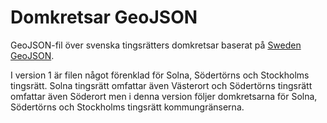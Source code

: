 # Domkretsar GeoJSON

GeoJSON-fil över svenska tingsrätters domkretsar baserat på [Sweden GeoJSON](https://github.com/okfse/sweden-geojson).

I version 1 är filen något förenklad för Solna, Södertörns och Stockholms tingsrätt. Solna tingsrätt omfattar även Västerort och Södertörns tingsrätt omfattar även Söderort men i denna version följer domkretsarna för Solna, Södertörns och Stockholms tingsrätt kommungränserna.
